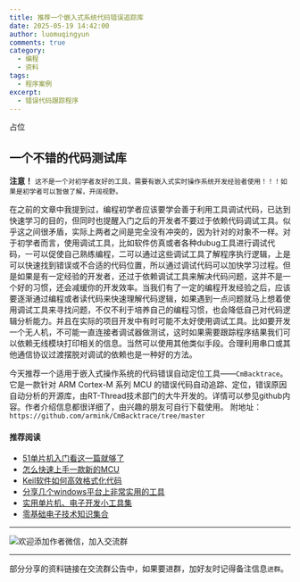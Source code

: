 ```yaml
---
title: 推荐一个嵌入式系统代码错误追踪库
date: 2025-05-19 14:42:00
author: luomuqingyun
comments: true
category:
  - 编程
  - 资料
tags:
  - 程序案例
excerpt:
  - 错误代码跟踪程序
---
```

占位
## 一个不错的代码测试库
**注意！** `这不是一个对初学者友好的工具，需要有嵌入式实时操作系统开发经验者使用！！！如果是初学者可以暂做了解，开阔视野。`

在之前的文章中我提到过，编程初学者应该要学会善于利用工具调试代码，已达到快速学习的目的，但同时也提醒入门之后的开发者不要过于依赖代码调试工具。似乎这之间很矛盾，实际上两者之间是完全没有冲突的，因为针对的对象不一样。对于初学者而言，使用调试工具，比如软件仿真或者各种dubug工具进行调试代码，一可以促使自己熟练编程，二可以通过这些调试工具了解程序执行逻辑，上是可以快速找到错误或不合适的代码位置，所以通过调试代码可以加快学习过程。但是如果是有一定经验的开发者，还过于依赖调试工具来解决代码问题，这并不是一个好的习惯，还会减缓你的开发效率。当我们有了一定的编程开发经验之后，应该要逐渐通过编程或者读代码来快速理解代码逻辑，如果遇到一点问题就马上想着使用调试工具来寻找问题，不仅不利于培养自己的编程习惯，也会降低自己对代码逻辑分析能力。并且在实际的项目开发中有时可能不太好使用调试工具。比如要开发一个无人机，不可能一直连接者调试器做测试，这时如果需要跟踪程序结果我们可以依赖无线模块打印相关的信息。当然可以使用其他类似手段。合理利用串口或其他通信协议过渡摆脱对调试的依赖也是一种好的方法。

今天推荐一个适用于嵌入式操作系统的代码错误自动定位工具——`CmBacktrace`。它是一款针对 ARM Cortex-M 系列 MCU 的错误代码自动追踪、定位，错误原因自动分析的开源库，由RT-Thread技术部门的大牛开发的。详情可以参见github内容。作者介绍信息都很详细了，由兴趣的朋友可自行下载使用。
附地址：`https://github.com/armink/CmBacktrace/tree/master`

#### 推荐阅读
- [51单片机入门看这一篇就够了](https://mp.weixin.qq.com/s?__biz=MzI1OTQ4MTg4Ng==&mid=2247485523&idx=1&sn=b7fcd1b86e2467d6f03b1a520c39bb06&chksm=ea790022dd0e893452c4994fa16d63111b16d9878c303712f695b58b7af360b7b18c1ed4b201&token=1711068967&lang=zh_CN#rd)
- [怎么快速上手一款新的MCU](https://mp.weixin.qq.com/s?__biz=MzI1OTQ4MTg4Ng==&mid=2247485581&idx=1&sn=b36e6536717774f7931c7aa93d5b237a&chksm=ea7900fcdd0e89ea0db13737720edc996fcb3fdbab3e43b4a92316240ac66d4b5a8bf9a07e78&token=466212876&lang=zh_CN#rd)
- [Keil软件如何高效格式化代码](https://mp.weixin.qq.com/s?__biz=MzI1OTQ4MTg4Ng==&mid=2247485572&idx=1&sn=17cefa35d9d660083d419a7e9b6db6f7&chksm=ea7900f5dd0e89e35b65ba26354cc69ad24f686d8e18abd34e0932567a9345e8c9ed653eee6b&token=1711068967&lang=zh_CN#rd)
- [分享几个windows平台上非常实用的工具](https://mp.weixin.qq.com/s?__biz=MzI1OTQ4MTg4Ng==&mid=2247485420&idx=2&sn=728ca4abbadf7caf51c392e7d7045cbe&chksm=ea790f9ddd0e868b9fa162c80db1876199845f387bbe851c8d38a4e8412329ae635916c13cfb&token=1711068967&lang=zh_CN#rd)
- [实用单片机、电子开发小工具集](https://mp.weixin.qq.com/s?__biz=MzI1OTQ4MTg4Ng==&mid=2247485606&idx=1&sn=2b433faa2e436fc762dc538c9cf3fe14&chksm=ea7900d7dd0e89c169f8948ff3d423016c8f51f1c914eb7b0d20cba8145b9ffa54815915d67b&token=1580674001&lang=zh_CN#rd)
- [零基础电子技术知识集合](https://mp.weixin.qq.com/s?__biz=MzI1OTQ4MTg4Ng==&mid=2247485689&idx=4&sn=211c2d0871a19c5e92cdf0c34f01d96b&chksm=ea790088dd0e899e3042a649a346bc98e94189d1fd18da2b954a7ddb781582dc2d0a82e07f4d&token=970763775&lang=zh_CN#rd)
----

![欢迎添加作者微信，加入交流群](https://files.mdnice.com/user/38598/37e7b97e-a5c7-44d1-9e48-bbe22ab3141d.jpg)

----
部分分享的资料链接在交流群公告中，如果要进群，加好友时记得备注信息`进群`。